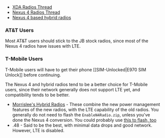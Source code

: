 * [XDA Radios Thread](http://forum.xda-developers.com/showthread.php?t=2270319)
* [Nexus 4 Radios Thread](http://forum.xda-developers.com/showthread.php?t=2087227)
* [Nexus 4 based hybrid radios](http://forum.xda-developers.com/showthread.php?t=2412052)

### AT&T Users

Most AT&T users should stick to the JB stock radios, since most of the Nexus 4 radios have issues with LTE.

### T-Mobile Users

T-Mobile users will have to get their phone [[SIM-Unlocked|E970 SIM Unlock]] before continuing.

The Nexus 4 and hybrid radios tend to be a better choice for T-Mobile users, since their network generally does not support LTE yet, and compatibility tends to be better.

* [Morrislee's Hybrid Radios](http://forum.xda-developers.com/showthread.php?t=2412052) - These combine the new power management features of the new radios, with the LTE capability of the old radios. You generally do not need to flash the `EnableN4Radio.zip`, unless you've done the Nexus 4 conversion. You could probably use [this to flash, too](http://forum.xda-developers.com/showthread.php?t=2358931)
* .48 - Said to be the best, with minimal data drops and good network. However, LTE is disabled.